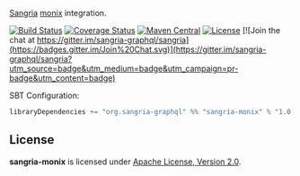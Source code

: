 [Sangria](http://sangria-graphql.org/) [monix](https://monix.io) integration.

[![Build Status](https://travis-ci.org/sangria-graphql-org/sangria-monix.svg?branch=master)](https://travis-ci.org/sangria-graphql-org/sangria-monix) [![Coverage Status](http://coveralls.io/repos/sangria-graphql-org/sangria-monix/badge.svg?branch=master&service=github)](http://coveralls.io/github/sangria-graphql-org/sangria-monix?branch=master) [![Maven Central](https://maven-badges.herokuapp.com/maven-central/org.sangria-graphql/sangria-monix_2.11/badge.svg)](https://maven-badges.herokuapp.com/maven-central/org.sangria-graphql/sangria-monix_2.11) [![License](http://img.shields.io/:license-Apache%202-brightgreen.svg)](http://www.apache.org/licenses/LICENSE-2.0.txt) [![Join the chat at https://gitter.im/sangria-graphql/sangria](https://badges.gitter.im/Join%20Chat.svg)](https://gitter.im/sangria-graphql/sangria?utm_source=badge&utm_medium=badge&utm_campaign=pr-badge&utm_content=badge)

SBT Configuration:

```scala
libraryDependencies += "org.sangria-graphql" %% "sangria-monix" % "1.0.0"
```

## License

**sangria-monix** is licensed under [Apache License, Version 2.0](http://www.apache.org/licenses/LICENSE-2.0).
